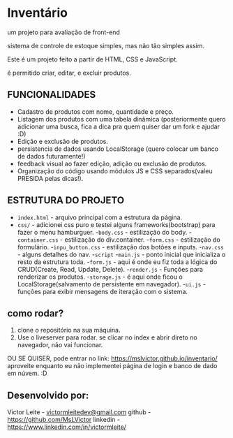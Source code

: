 # Inventário
um projeto para avaliação de front-end

sistema de controle de estoque simples, mas não tão simples assim.

Este é um projeto feito a partir de HTML, CSS e JavaScript.

é permitido criar, editar, e excluir produtos.

## FUNCIONALIDADES
- Cadastro de produtos com nome, quantidade e preço.
- Listagem dos produtos com uma tabela dinâmica (posteriormente quero adicionar uma busca, fica a dica pra quem quiser dar um fork e ajudar :D)
- Edição e exclusão de produtos.
- persistencia de dados usando LocalStorage (quero colocar um banco de dados futuramente!)
- feedback visual ao fazer edição, adição ou exclusão de produtos.
- Organização do código usando módulos JS e CSS separados(valeu PRESIDA pelas dicas!).

## ESTRUTURA DO PROJETO
- `index.html` - arquivo principal com a estrutura da página.
- `css/` - adicionei css puro e testei alguns frameworks(bootstrap) para fazer o menu hamburguer.
    -`body.css` - estilização do body.
    -`container.css` - estilização do div.container.
    -`form.css` - estilização do formulário.
    -`inpu_button.css` - estilização dos botões e inputs.
    -`nav.css` - alguns detalhes do nav.
-`script`
    -`main.js` - ponto inicial que inicializa o resto da estrutura toda.
    -`form.js` - aqui é onde eu fiz toda a lógica do CRUD(Create, Read, Update, Delete).
    -`render.js` - Funções para renderizar os produtos.
    -`storage.js` - é aqui onde ficou o LocalStorage(salvamento de persistente em navegador).
    -`ui.js` - funções para exibir mensagens de iteração com o sistema.

## como rodar?
1. clone o repositório na sua máquina.
2. Use o liveserver para rodar. se clicar no index e abrir direto no navegador, não vai funcionar.

OU SE QUISER, pode entrar no link: https://mslvictor.github.io/inventario/ aproveite enquanto eu não implementei página de login e banco de dado em núvem. :D

## Desenvolvido por: 
Victor Leite - victormleitedev@gmail.com
github       - https://github.com/MsLVictor
linkedin     - https://www.linkedin.com/in/victormleite/

